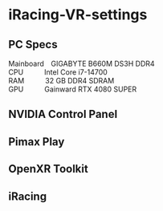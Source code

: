 # iRacing-VR-settings
## PC Specs
Mainboard&emsp;GIGABYTE B660M DS3H DDR4  
CPU&emsp;&emsp;&emsp;Intel Core i7-14700  
RAM&emsp;&emsp;&emsp;32 GB DDR4 SDRAM  
GPU&emsp;&emsp;&emsp;Gainward RTX 4080 SUPER  

## NVIDIA Control Panel

## Pimax Play

## OpenXR Toolkit

## iRacing

